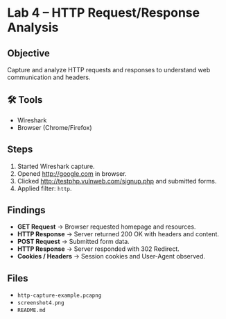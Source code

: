 # Lab 4 – HTTP Request/Response Analysis

##  Objective
Capture and analyze HTTP requests and responses to understand web communication and headers.

## 🛠 Tools
- Wireshark
- Browser (Chrome/Firefox)


##  Steps
1. Started Wireshark capture.
2. Opened http://google.com in browser.
3. Clicked http://testphp.vulnweb.com/signup.php and submitted forms.
4. Applied filter: `http`.

##  Findings
- **GET Request** → Browser requested homepage and resources.
- **HTTP Response** → Server returned 200 OK with headers and content.
- **POST Request** → Submitted form data.
- **HTTP Response** → Server responded with 302 Redirect.
- **Cookies / Headers** → Session cookies and User-Agent observed.



##  Files
- `http-capture-example.pcapng`
- `screenshot4.png`
- `README.md`
